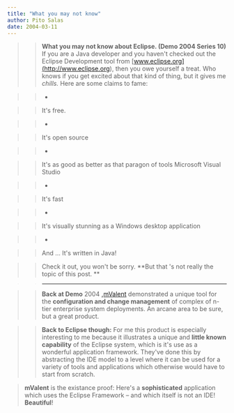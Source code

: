 ```yaml
---
title: "What you may not know"
author: Pito Salas
date: 2004-03-11
---
```



>>

>> **What you may not know about Eclipse. (Demo 2004 Series 10)** If you are a
Java developer and you haven't checked out the Eclipse Development tool from
[www.eclipse.org](<http://www.eclipse.org>), then you owe yourself a treat.
Who knows if you get excited about that kind of thing, but it gives me
_chills._ Here are some claims to fame:

>>

>>  
>
>>

>>  
>
>>   *  
>
>>

>> It's free.

>>

>>  
>
>>   *  
>
>>

>> It's open source

>>

>>  
>
>>   *  
>
>>

>> It's as good as better as that paragon of tools Microsoft Visual Studio

>>

>>  
>
>>   *  
>
>>

>> It's fast

>>

>>  
>
>>   *  
>
>>

>> It's visually stunning as a Windows desktop application

>>

>>  
>
>>   *  
>
>>

>> And … It's written in Java!

>>

>>

  
>
>>

>> Check it out, you won't be sorry. **But that 's not really the topic of
this post. **

>>

>>  
>
>>

>> ****

>>

>>  
>
>>

>>  **Back at Demo** 2004 **,**[mValent](<http://www.mvalent.com>)
demonstrated a unique tool for the **configuration and change management** of
complex of n-tier enterprise system deployments. An arcane area to be sure,
but a great product.

>>

>>  
>
>>

>>  
>>

>>  
>
>>

>>  **Back to Eclipse though:** For me this product is especially interesting
to me because it illustrates a unique and **little known capability** of the
Eclipse system, which is it's use as a wonderful application framework.
They've done this by abstracting the IDE model to a level where it can be used
for a variety of tools and applications which otherwise would have to start
from scratch.

>>

>>  
>
>>

>>  
>  **mValent**  is the existance proof: Here's a **sophisticated** application
> which uses the Eclipse Framework – and which itself is not an IDE!
> **Beautiful**!


